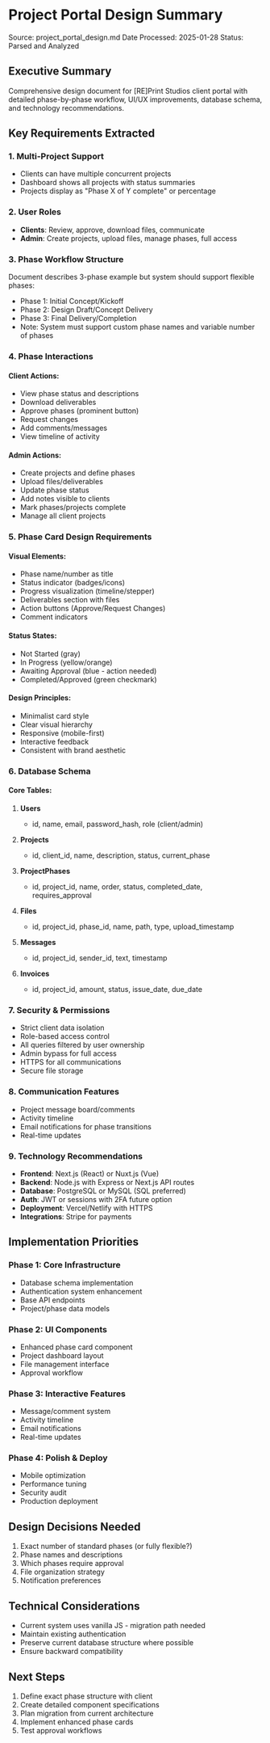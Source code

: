 # Project Portal Design Summary
Source: project_portal_design.md
Date Processed: 2025-01-28
Status: Parsed and Analyzed

## Executive Summary
Comprehensive design document for [RE]Print Studios client portal with detailed phase-by-phase workflow, UI/UX improvements, database schema, and technology recommendations.

## Key Requirements Extracted

### 1. Multi-Project Support
- Clients can have multiple concurrent projects
- Dashboard shows all projects with status summaries
- Projects display as "Phase X of Y complete" or percentage

### 2. User Roles
- **Clients**: Review, approve, download files, communicate
- **Admin**: Create projects, upload files, manage phases, full access

### 3. Phase Workflow Structure
Document describes 3-phase example but system should support flexible phases:
- Phase 1: Initial Concept/Kickoff
- Phase 2: Design Draft/Concept Delivery  
- Phase 3: Final Delivery/Completion
- Note: System must support custom phase names and variable number of phases

### 4. Phase Interactions

#### Client Actions:
- View phase status and descriptions
- Download deliverables
- Approve phases (prominent button)
- Request changes
- Add comments/messages
- View timeline of activity

#### Admin Actions:
- Create projects and define phases
- Upload files/deliverables
- Update phase status
- Add notes visible to clients
- Mark phases/projects complete
- Manage all client projects

### 5. Phase Card Design Requirements

#### Visual Elements:
- Phase name/number as title
- Status indicator (badges/icons)
- Progress visualization (timeline/stepper)
- Deliverables section with files
- Action buttons (Approve/Request Changes)
- Comment indicators

#### Status States:
- Not Started (gray)
- In Progress (yellow/orange)
- Awaiting Approval (blue - action needed)
- Completed/Approved (green checkmark)

#### Design Principles:
- Minimalist card style
- Clear visual hierarchy
- Responsive (mobile-first)
- Interactive feedback
- Consistent with brand aesthetic

### 6. Database Schema

#### Core Tables:
1. **Users**
   - id, name, email, password_hash, role (client/admin)

2. **Projects**
   - id, client_id, name, description, status, current_phase

3. **ProjectPhases**
   - id, project_id, name, order, status, completed_date, requires_approval

4. **Files**
   - id, project_id, phase_id, name, path, type, upload_timestamp

5. **Messages**
   - id, project_id, sender_id, text, timestamp

6. **Invoices**
   - id, project_id, amount, status, issue_date, due_date

### 7. Security & Permissions
- Strict client data isolation
- Role-based access control
- All queries filtered by user ownership
- Admin bypass for full access
- HTTPS for all communications
- Secure file storage

### 8. Communication Features
- Project message board/comments
- Activity timeline
- Email notifications for phase transitions
- Real-time updates

### 9. Technology Recommendations
- **Frontend**: Next.js (React) or Nuxt.js (Vue)
- **Backend**: Node.js with Express or Next.js API routes
- **Database**: PostgreSQL or MySQL (SQL preferred)
- **Auth**: JWT or sessions with 2FA future option
- **Deployment**: Vercel/Netlify with HTTPS
- **Integrations**: Stripe for payments

## Implementation Priorities

### Phase 1: Core Infrastructure
- Database schema implementation
- Authentication system enhancement
- Base API endpoints
- Project/phase data models

### Phase 2: UI Components
- Enhanced phase card component
- Project dashboard layout
- File management interface
- Approval workflow

### Phase 3: Interactive Features
- Message/comment system
- Activity timeline
- Email notifications
- Real-time updates

### Phase 4: Polish & Deploy
- Mobile optimization
- Performance tuning
- Security audit
- Production deployment

## Design Decisions Needed
1. Exact number of standard phases (or fully flexible?)
2. Phase names and descriptions
3. Which phases require approval
4. File organization strategy
5. Notification preferences

## Technical Considerations
- Current system uses vanilla JS - migration path needed
- Maintain existing authentication
- Preserve current database structure where possible
- Ensure backward compatibility

## Next Steps
1. Define exact phase structure with client
2. Create detailed component specifications
3. Plan migration from current architecture
4. Implement enhanced phase cards
5. Test approval workflows